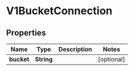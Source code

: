 

# V1BucketConnection

## Properties

Name | Type | Description | Notes
------------ | ------------- | ------------- | -------------
**bucket** | **String** |  |  [optional]




